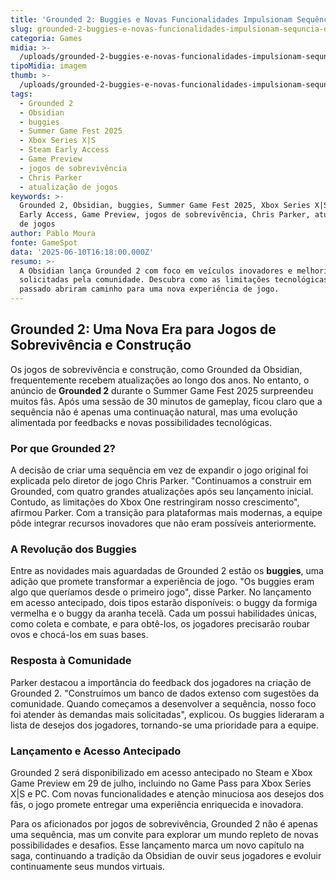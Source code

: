 ```yaml
---
title: 'Grounded 2: Buggies e Novas Funcionalidades Impulsionam Sequência da Obsidian'
slug: grounded-2-buggies-e-novas-funcionalidades-impulsionam-sequncia-da-obsidian
categoria: Games
midia: >-
  /uploads/grounded-2-buggies-e-novas-funcionalidades-impulsionam-sequncia-da-obsidian-thumb.jpeg
tipoMidia: imagem
thumb: >-
  /uploads/grounded-2-buggies-e-novas-funcionalidades-impulsionam-sequncia-da-obsidian-thumb.jpeg
tags:
  - Grounded 2
  - Obsidian
  - buggies
  - Summer Game Fest 2025
  - Xbox Series X|S
  - Steam Early Access
  - Game Preview
  - jogos de sobrevivência
  - Chris Parker
  - atualização de jogos
keywords: >-
  Grounded 2, Obsidian, buggies, Summer Game Fest 2025, Xbox Series X|S, Steam
  Early Access, Game Preview, jogos de sobrevivência, Chris Parker, atualização
  de jogos
author: Pablo Moura
fonte: GameSpot
data: '2025-06-10T16:18:00.000Z'
resumo: >-
  A Obsidian lança Grounded 2 com foco em veículos inovadores e melhorias
  solicitadas pela comunidade. Descubra como as limitações tecnológicas do
  passado abriram caminho para uma nova experiência de jogo.
---
```


## Grounded 2: Uma Nova Era para Jogos de Sobrevivência e Construção

Os jogos de sobrevivência e construção, como Grounded da Obsidian, frequentemente recebem atualizações ao longo dos anos. No entanto, o anúncio de **Grounded 2** durante o Summer Game Fest 2025 surpreendeu muitos fãs. Após uma sessão de 30 minutos de gameplay, ficou claro que a sequência não é apenas uma continuação natural, mas uma evolução alimentada por feedbacks e novas possibilidades tecnológicas.

### Por que Grounded 2?

A decisão de criar uma sequência em vez de expandir o jogo original foi explicada pelo diretor de jogo Chris Parker. "Continuamos a construir em Grounded, com quatro grandes atualizações após seu lançamento inicial. Contudo, as limitações do Xbox One restringiram nosso crescimento", afirmou Parker. Com a transição para plataformas mais modernas, a equipe pôde integrar recursos inovadores que não eram possíveis anteriormente.

### A Revolução dos Buggies

Entre as novidades mais aguardadas de Grounded 2 estão os **buggies**, uma adição que promete transformar a experiência de jogo. "Os buggies eram algo que queríamos desde o primeiro jogo", disse Parker. No lançamento em acesso antecipado, dois tipos estarão disponíveis: o buggy da formiga vermelha e o buggy da aranha tecelã. Cada um possui habilidades únicas, como coleta e combate, e para obtê-los, os jogadores precisarão roubar ovos e chocá-los em suas bases.

### Resposta à Comunidade

Parker destacou a importância do feedback dos jogadores na criação de Grounded 2. "Construímos um banco de dados extenso com sugestões da comunidade. Quando começamos a desenvolver a sequência, nosso foco foi atender às demandas mais solicitadas", explicou. Os buggies lideraram a lista de desejos dos jogadores, tornando-se uma prioridade para a equipe.

### Lançamento e Acesso Antecipado

Grounded 2 será disponibilizado em acesso antecipado no Steam e Xbox Game Preview em 29 de julho, incluindo no Game Pass para Xbox Series X|S e PC. Com novas funcionalidades e atenção minuciosa aos desejos dos fãs, o jogo promete entregar uma experiência enriquecida e inovadora.

Para os aficionados por jogos de sobrevivência, Grounded 2 não é apenas uma sequência, mas um convite para explorar um mundo repleto de novas possibilidades e desafios. Esse lançamento marca um novo capítulo na saga, continuando a tradição da Obsidian de ouvir seus jogadores e evoluir continuamente seus mundos virtuais.

